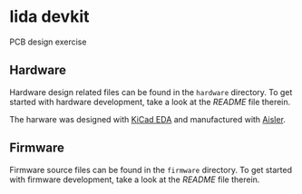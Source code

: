 # Iida devkit

PCB design exercise

## Hardware

Hardware design related files can be found in the `hardware` directory.
To get started with hardware development, take a look at the _README_ file therein.

The harware was designed with [KiCad EDA](https://www.kicad.org/) and manufactured with [Aisler](https://aisler.net/).

## Firmware

Firmware source files can be found in the `firmware` directory.
To get started with firmware development, take a look at the _README_ file therein.
